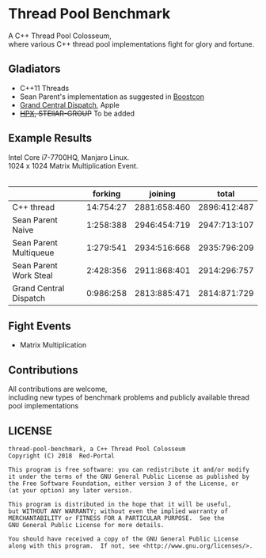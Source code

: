 
# Thread Pool Benchmark
A C++ Thread Pool Colosseum, </br>
where various C++ thread pool implementations fight for glory and fortune.</br>

## Gladiators
* C++11 Threads </br>
* Sean Parent's implementation as suggested in [Boostcon](https://youtu.be/32f6JrQPV8c)
* [Grand Central Dispatch](https://github.com/apple/swift-corelibs-libdispatch), Apple
* ~~[HPX](https://github.com/STEllAR-GROUP/hpx), STEllAR-GROUP~~ To be added

## Example Results 
Intel Core i7-7700HQ, Manjaro Linux. </br>
1024 x 1024 Matrix Multiplication Event. </br>
 </br>
     
|         | forking | joining | total |
|---------|---------|---------|-------|
| C++ thread             | 14:754:27 | 2881:658:460 | 2896:412:487 |
| Sean Parent Naive      | 1:258:388 | 2946:454:719 | 2947:713:107 | 
| Sean Parent Multiqueue | 1:279:541 | 2934:516:668 | 2935:796:209 |
| Sean Parent Work Steal | 2:428:356 | 2911:868:401 | 2914:296:757 |
| Grand Central Dispatch | 0:986:258 | 2813:885:471 | 2814:871:729 |

## Fight Events
* Matrix Multiplication </br>

## Contributions
All contributions are welcome, </br>
including new types of benchmark problems and publicly available thread pool implementations</br>

## LICENSE

 ```
 thread-pool-benchmark, a C++ Thread Pool Colosseum
 Copyright (C) 2018  Red-Portal
 
 This program is free software: you can redistribute it and/or modify
 it under the terms of the GNU General Public License as published by
 the Free Software Foundation, either version 3 of the License, or
 (at your option) any later version.

 This program is distributed in the hope that it will be useful,
 but WITHOUT ANY WARRANTY; without even the implied warranty of
 MERCHANTABILITY or FITNESS FOR A PARTICULAR PURPOSE.  See the
 GNU General Public License for more details.

 You should have received a copy of the GNU General Public License
 along with this program.  If not, see <http://www.gnu.org/licenses/>.
 ```
